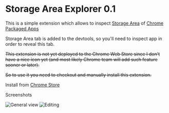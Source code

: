 # Storage Area Explorer 0.1


This is a simple extension which allows to inspect [Storage Area](http://developer.chrome.com/apps/storage.html) of [Chrome Packaged Apps](http://developer.chrome.com/apps/about_apps.html)

Storage Area tab is added to the devtools, so you'll need to inspect app in order to reveal this tab.




~~This extension is not yet deployed to the Chrome Web Store since I don't have a nice icon yet (and most likely Chrome team will add such feature sooner or later).~~

~~So to use it you need to checkout and manually install this extension.~~

Install from [Chrome Store](https://chrome.google.com/webstore/detail/storage-area-explorer/ocfjjjjhkpapocigimmppepjgfdecjkb)

Screenshots

![General view](https://raw.github.com/jusio/storage-area-explorer/master/screenshots/general-view.png)
![Editing](https://raw.github.com/jusio/storage-area-explorer/master/screenshots/editing.png)

